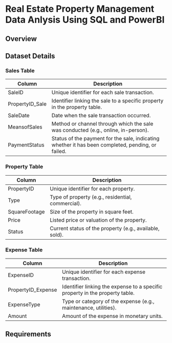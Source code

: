 # Real Estate Property Management Data Anlysis Using SQL and PowerBI
## Overview

## Dataset Details
### Sales Table
| Column          | Description                                                                                               |
|-----------------|-----------------------------------------------------------------------------------------------------------|
| SaleID          | Unique identifier for each sale transaction.                                                              |
| PropertyID_Sale | Identifier linking the sale to a specific property in the property table.                                 |
| SaleDate        | Date when the sale transaction occurred.                                                                  |
| MeansofSales    | Method or channel through which the sale was conducted (e.g., online, in-person).                         |
| PaymentStatus   | Status of the payment for the sale, indicating whether it has been completed, pending, or failed.         |

### Property Table
| Column         | Description                                                                                               |
|----------------|-----------------------------------------------------------------------------------------------------------|
| PropertyID     | Unique identifier for each property.                                                                      |
| Type           | Type of property (e.g., residential, commercial).                                                         |
| SquareFootage  | Size of the property in square feet.                                                                      |
| Price          | Listed price or valuation of the property.                                                                |
| Status         | Current status of the property (e.g., available, sold).                                                   |

### Expense Table
| Column           | Description                                                                                               |
|------------------|-----------------------------------------------------------------------------------------------------------|
| ExpenseID        | Unique identifier for each expense transaction.                                                           |
| PropertyID_Expense | Identifier linking the expense to a specific property in the property table.                            |
| ExpenseType      | Type or category of the expense (e.g., maintenance, utilities).                                          |
| Amount           | Amount of the expense in monetary units.                                                                  |

## Requirements
